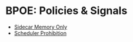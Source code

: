 # BPOE: Policies & Signals


- [Sidecar Memory Only](../../bpoe/policies/sidecar_memory_only.md)
- [Scheduler Prohibition](../../bpoe/policies/scheduler_prohibition.md)

